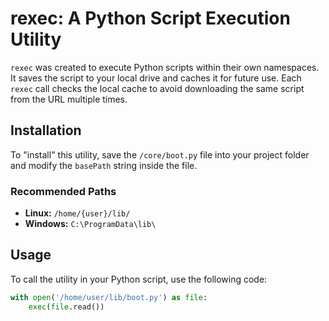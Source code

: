 # rexec: A Python Script Execution Utility

`rexec` was created to execute Python scripts within their own namespaces. It saves the script to your local drive and caches it for future use. Each `rexec` call checks the local cache to avoid downloading the same script from the URL multiple times.

## Installation

To "install" this utility, save the `/core/boot.py` file into your project folder and modify the `basePath` string inside the file.

### Recommended Paths

- **Linux:** `/home/{user}/lib/`
- **Windows:** `C:\ProgramData\lib\`

## Usage

To call the utility in your Python script, use the following code:

```python
with open('/home/user/lib/boot.py') as file:
    exec(file.read())
